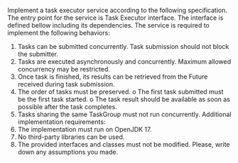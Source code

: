 Implement a task executor service according to the following specification.
The entry point for the service is Task Executor interface. The interface is defined bellow
including its dependencies.
The service is required to implement the following behaviors:
1. Tasks can be submitted concurrently. Task submission should not block the submitter.
2. Tasks are executed asynchronously and concurrently. Maximum allowed concurrency
may be restricted.
3. Once task is finished, its results can be retrieved from the Future received during task
submission.
4. The order of tasks must be preserved.
o The first task submitted must be the first task started.
o The task result should be available as soon as possible after the task completes.
5. Tasks sharing the same TaskGroup must not run concurrently.
Additional implementation requirements:
1. The implementation must run on OpenJDK 17.
2. No third-party libraries can be used.
3. The provided interfaces and classes must not be modified.
Please, write down any assumptions you made.

